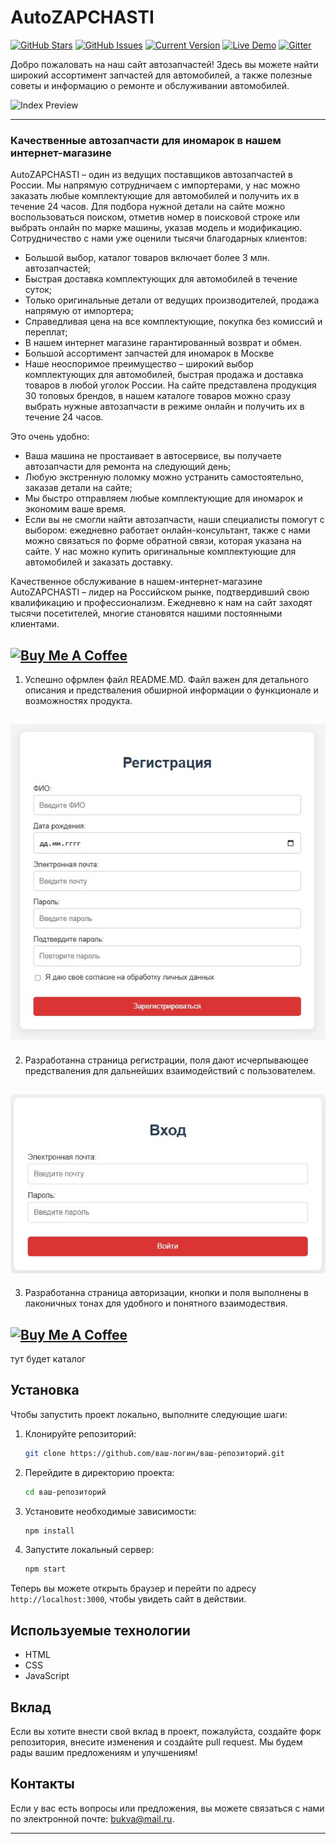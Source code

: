 AutoZAPCHASTI
============
[![GitHub Stars](https://img.shields.io/github/stars/IgorAntun/node-chat.svg)](https://github.com/IgorAntun/node-chat/stargazers) [![GitHub Issues](https://img.shields.io/github/issues/IgorAntun/node-chat.svg)](https://github.com/IgorAntun/node-chat/issues) [![Current Version](https://img.shields.io/badge/version-1.0.7-green.svg)](https://github.com/IgorAntun/node-chat) [![Live Demo](https://img.shields.io/badge/demo-online-green.svg)](https://igorantun.com/chat) [![Gitter](https://badges.gitter.im/Join%20Chat.svg)](https://gitter.im/IgorAntun/node-chat?utm_source=badge&utm_medium=badge&utm_campaign=pr-badge)



Добро пожаловать на наш сайт автозапчастей! Здесь вы можете найти широкий ассортимент запчастей для автомобилей, а также полезные советы и информацию о ремонте и обслуживании автомобилей.


![Index Preview](https://3isip-722.github.io/GOYDA-/#)



---
### Качественные автозапчасти для иномарок в нашем интернет-магазине
AutoZAPCHASTI – один из ведущих поставщиков автозапчастей в России. Мы напрямую сотрудничаем с импортерами, у нас можно заказать любые комплектующие для автомобилей и получить их в течение 24 часов. Для подбора нужной детали на сайте можно воспользоваться поиском, отметив номер в поисковой строке или выбрать онлайн по марке машины, указав модель и модификацию.
Сотрудничество с нами уже оценили тысячи благодарных клиентов:

- Большой выбор, каталог товаров включает более 3 млн. автозапчастей;
- Быстрая доставка комплектующих для автомобилей в течение суток;
- Только оригинальные детали от ведущих производителей, продажа напрямую от импортера;
- Справедливая цена на все комплектующие, покупка без комиссий и переплат;
- В нашем интернет магазине гарантированный возврат и обмен.
- Большой ассортимент запчастей для иномарок в Москве
- Наше неоспоримое преимущество – широкий выбор комплектующих для автомобилей, быстрая продажа и доставка товаров в любой уголок России. На сайте представлена продукция 30 топовых брендов, в нашем каталоге товаров можно сразу выбрать нужные автозапчасти в режиме онлайн и получить их в течение 24 часов.
  
Это очень удобно:
- Ваша машина не простаивает в автосервисе, вы получаете автозапчасти для ремонта на следующий день;
- Любую экстренную поломку можно устранить самостоятельно, заказав детали на сайте;
- Мы быстро отправляем любые комплектующие для иномарок и экономим ваше время.
- Если вы не смогли найти автозапчасти, наши специалисты помогут с выбором: ежедневно работает онлайн-консультант, также с нами можно связаться по форме обратной связи, которая указана на сайте. У нас можно купить оригинальные комплектующие для автомобилей и заказать доставку.

Качественное обслуживание в нашем-интернет-магазине
AutoZAPCHASTI – лидер на Российском рынке, подтвердивший свою квалификацию и профессионализм. Ежедневно к нам на сайт заходят тысячи посетителей, многие становятся нашими постоянными клиентами.

<a href="https://3isip-722.github.io/GOYDA-/pages/" target="_blank"><img src="https://i.imgur.com/zLuhUJV.png" alt="Buy Me A Coffee" style="height: auto !important;width: auto !important;" ></a>
---
1. Успешно офрмлен файл README.MD. Файл важен для детального описания и предстваления обширной информации о функционале и возможностях продукта.

<a href="https://3isip-722.github.io/GOYDA-/pages/index_login.html" target="_blank"><img src="img/ot2.jpg" alt="Buy Me A Coffee" style="height: auto !important;width: auto !important;" ></a>
---
2. Разработанна страница регистрации, поля дают исчерпывающее предстваления для дальнейших взаимодействий с пользователем.

<a href="https://3isip-722.github.io/GOYDA-/pages/index_login.html" target="_blank"><img src="img/ot1.jpg" alt="Buy Me A Coffee" style="height: auto !important;width: auto !important;" ></a>
---
3. Разработанна страница авторизации, кнопки и поля выполнены в лаконичных тонах для удобного и понятного взаимодествия.

<a href="https://3isip-722.github.io/GOYDA-/pages/index_login.html" target="_blank"><img src="img/ot3.jpg" alt="Buy Me A Coffee" style="height: auto !important;width: auto !important;" ></a>
---
тут будет каталог
## Установка

Чтобы запустить проект локально, выполните следующие шаги:

1. Клонируйте репозиторий:
   ```bash
   git clone https://github.com/ваш-логин/ваш-репозиторий.git
   ```

2. Перейдите в директорию проекта:
   ```bash
   cd ваш-репозиторий
   ```

3. Установите необходимые зависимости:
   ```bash
   npm install
   ```

4. Запустите локальный сервер:
   ```bash
   npm start
   ```

Теперь вы можете открыть браузер и перейти по адресу `http://localhost:3000`, чтобы увидеть сайт в действии.

## Используемые технологии

- HTML
- CSS
- JavaScript

## Вклад

Если вы хотите внести свой вклад в проект, пожалуйста, создайте форк репозитория, внесите изменения и создайте pull request. Мы будем рады вашим предложениям и улучшениям!

## Контакты

Если у вас есть вопросы или предложения, вы можете связаться с нами по электронной почте: [bukva@mail.ru](mailto:bukva@mail.ru).



---

